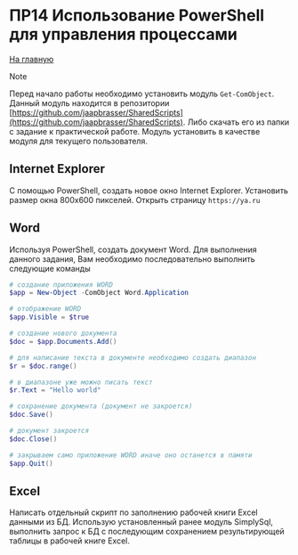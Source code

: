 # ПР14 Использование PowerShell для управления процессами

[На главную](/mdk0401.github.io)

> [!NOTE]
> Перед начало работы необходимо установить модуль `Get-ComObject`. Данный модуль находится в репозитории [https://github.com/jaapbrasser/SharedScripts](https://github.com/jaapbrasser/SharedScripts). Либо скачать его из папки с задание к практической работе. Модуль установить в качестве модуля для текущего пользователя.

## Internet Explorer
С помощью PowerShell, создать новое окно Internet Explorer. Установить размер окна 800x600 пикселей. Открыть страницу `https://ya.ru`


## Word
Используя PowerShell, создать документ Word. Для выполнения данного задания, Вам необходимо последовательно выполнить следующие команды

```powershell
# создание приложения WORD
$app = New-Object -ComObject Word.Application

# отображение WORD
$app.Visible = $true

# создание нового документа 
$doc = $app.Documents.Add()

# для написание текста в документе необходимо создать диапазон 
$r = $doc.range()

# в диапазоне уже можно писать текст
$r.Text = "Hello world"

# сохранение документа (документ не закроется)
$doc.Save()

# документ закроется
$doc.Close()

# закрываем само приложение WORD иначе оно останется в памяти
$app.Quit()
```


## Excel
Написать отдельный скрипт по заполнению рабочей книги Excel данными из БД. Использую установленный ранее модуль SimplySql, выполнить запрос к БД с последующим сохранением результирующей таблицы в рабочей книге Excel.


